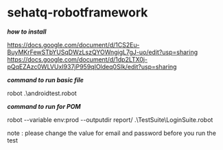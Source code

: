 # sehatq-robotframework
***how to install*** 

https://docs.google.com/document/d/1CS2Eu-BuyMKrFewSTbYUSqDWzLszQYOWngigL7gJ-uo/edit?usp=sharing
https://docs.google.com/document/d/1dp2LTX0j-pQqEZAzc0WLVUxI937jP959qIOldeq0SIk/edit?usp=sharing

***command to run basic file***

robot .\androidtest.robot

***command to run for POM***
 
robot --variable env:prod --outputdir report/ .\TestSuite\LoginSuite.robot


note : please change the value for email and password before you run the test
